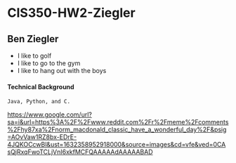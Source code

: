 # CIS350-HW2-Ziegler

## Ben Ziegler

* I like to golf
* I like to go to the gym
* I like to hang out with the boys


#### Technical Background
	Java, Python, and C.

https://www.google.com/url?sa=i&url=https%3A%2F%2Fwww.reddit.com%2Fr%2Fmeme%2Fcomments%2Fhy87xa%2Fnorm_macdonald_classic_have_a_wonderful_day%2F&psig=AOvVaw1RZ8bx-EDrE-4JQKOCcwBl&ust=1632358952918000&source=images&cd=vfe&ved=0CAsQjRxqFwoTCLjVnI6xkfMCFQAAAAAdAAAAABAD
